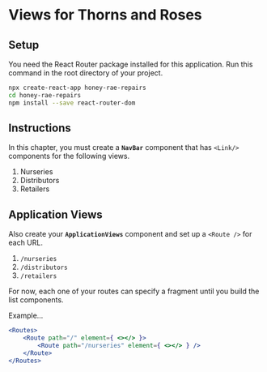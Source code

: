 # Views for Thorns and Roses

## Setup

You need the React Router package installed for this application. Run this command in the root directory of your project.

```sh
npx create-react-app honey-rae-repairs
cd honey-rae-repairs
npm install --save react-router-dom
```

## Instructions

In this chapter, you must create a **`NavBar`** component that has `<Link/>` components for the following views.

1. Nurseries
1. Distributors
1. Retailers

## Application Views

Also create your **`ApplicationViews`** component and set up a `<Route />` for each URL.

1. `/nurseries`
1. `/distributors`
1. `/retailers`

For now, each one of your routes can specify a fragment until you build the list components.

Example...

```jsx
<Routes>
    <Route path="/" element={ <></> }>
        <Route path="/nurseries" element={ <></> } />
    </Route>
</Routes>
```